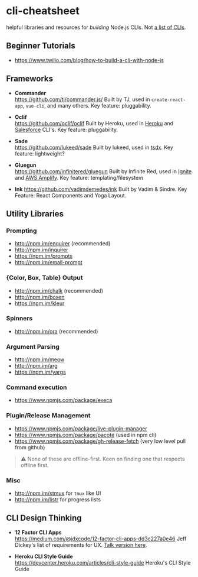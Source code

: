 # cli-cheatsheet
helpful libraries and resources for *building* Node.js CLIs. Not [a list of CLIs](https://github.com/agarrharr/awesome-cli-apps).

## Beginner Tutorials

- https://www.twilio.com/blog/how-to-build-a-cli-with-node-js

## Frameworks

- **Commander**  
  https://github.com/tj/commander.js/
  Built by TJ, used in `create-react-app`, `vue-cli`, and many others. Key feature: pluggability.
  
- **Oclif**  
  https://github.com/oclif/oclif
  Built by Heroku, used in [Heroku](https://github.com/heroku/cli) and [Salesforce](https://developer.salesforce.com/tools/sfdxcli) CLI's. Key feature: pluggability.
  
- **Sade**  
  https://github.com/lukeed/sade
  Built by lukeed, used in [tsdx](https://github.com/palmerhq/tsdx). Key feature: lightweight?
  
- **Gluegun**  
  https://github.com/infinitered/gluegun
  Built by Infinite Red, used in [Ignite](https://github.com/infinitered/ignite) and [AWS Amplify](https://github.com/aws-amplify/amplify-cli). Key feature: templating/filesystem
  
- **Ink**
  https://github.com/vadimdemedes/ink
  Built by Vadim & Sindre. Key Feature: React Components and Yoga Layout.

## Utility Libraries

### Prompting

- http://npm.im/enquirer (recommended)
- http://npm.im/inquirer
- https://npm.im/prompts
- http://npm.im/email-prompt

### {Color, Box, Table} Output

- http://npm.im/chalk (recommended)
- http://npm.im/boxen
- https://npm.im/kleur

### Spinners

- http://npm.im/ora (recommended)

### Argument Parsing

- http://npm.im/meow
- http://npm.im/arg
- https://npm.im/yargs

### Command execution

- https://www.npmjs.com/package/execa

### Plugin/Release Management

- https://www.npmjs.com/package/live-plugin-manager
- https://www.npmjs.com/package/pacote (used in npm cli)
- https://www.npmjs.com/package/gh-release-fetch (very low level pull from github)

> ⚠️ None of these are offline-first. Keen on finding one that respects offline first.

### Misc

- http://npm.im/stmux for `tmux` like UI
- http://npm.im/listr for progress lists

## CLI Design Thinking

- **12 Factor CLI Apps**  
  https://medium.com/@jdxcode/12-factor-cli-apps-dd3c227a0e46
  Jeff Dickey's list of requirements for UX. [Talk version here](https://www.youtube.com/watch?v=Izx3-KSuaM8).

- **Heroku CLI Style Guide**  
  https://devcenter.heroku.com/articles/cli-style-guide
  Heroku's CLI Style Guide

